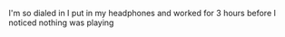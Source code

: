 I'm so dialed in I put in my headphones and worked for 3 hours before I noticed nothing was playing

